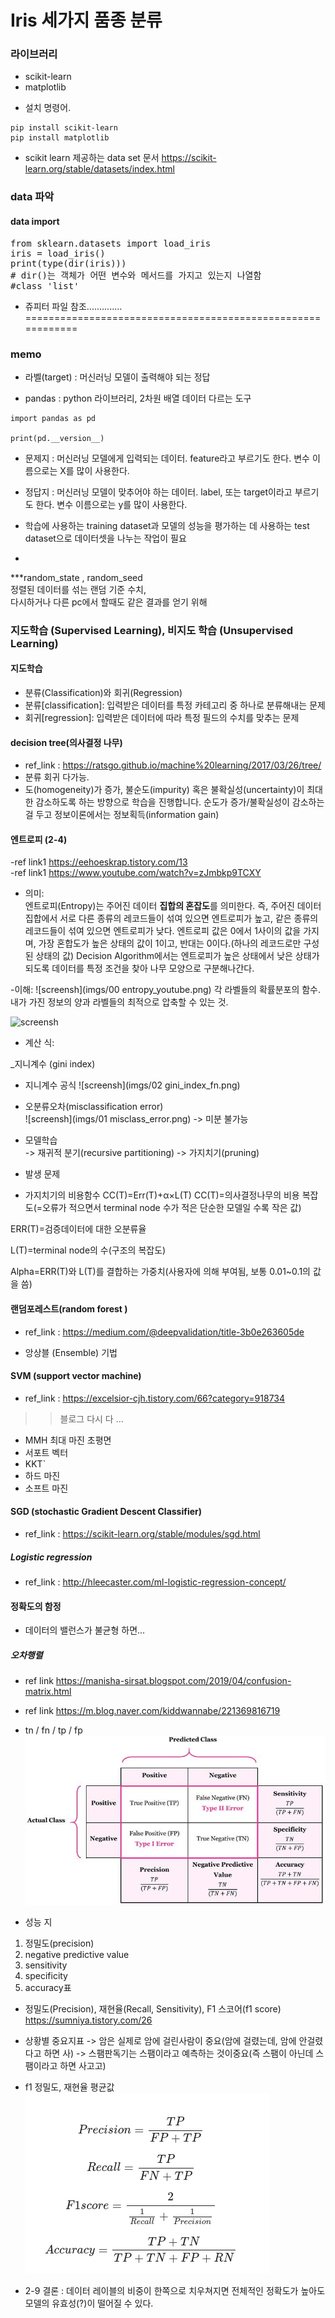 

# Iris 세가지 품종 분류

### 라이브러리
 - scikit-learn
 - matplotlib
 + 설치 명령어.
 <pre><code>pip install scikit-learn
pip install matplotlib</code></pre>
 - scikit learn 제공하는 data set 문서 
 https://scikit-learn.org/stable/datasets/index.html
 
 ### data 파악 
 #### data import
 <pre>from sklearn.datasets import load_iris
iris = load_iris()
print(type(dir(iris))) 
# dir()는 객체가 어떤 변수와 메서드를 가지고 있는지 나열함
#class 'list'
</code></pre>

- 쥬피터 파일 참조..............   
============================================================

### memo

 - 라벨(target) : 머신러닝 모델이 출력해야 되는 정답

 - pandas : python 라이브러리, 2차원 배열 데이터 다르는 도구
 
<pre><code>import pandas as pd

print(pd.__version__)</code></pre>

- 문제지 : 머신러닝 모델에게 입력되는 데이터. feature라고 부르기도 한다. 변수 이름으로는 X를 많이 사용한다.   
- 정답지 : 머신러닝 모델이 맞추어야 하는 데이터. label, 또는 target이라고 부르기도 한다. 변수 이름으로는 y를 많이 사용한다.
 
 
 - 학습에 사용하는 training dataset과 모델의 성능을 평가하는 데 사용하는 test dataset으로 데이터셋을 나누는 작업이 필요
 - 
 
 ***random_state , random_seed   
    정렬된 데이터를 섞는 랜덤 기준 수치,   
    다시하거나 다른 pc에서 할때도 같은 결과를 얻기 위해   
### 지도학습 (Supervised Learning), 비지도 학습 (Unsupervised Learning)
#### 지도학습
 - 분류(Classification)와 회귀(Regression)
 - 분류[classification]: 입력받은 데이터를 특정 카테고리 중 하나로 분류해내는 문제
 - 회귀[regression]: 입력받은 데이터에 따라 특정 필드의 수치를 맞추는 문제
     
 
#### decision tree(의사결정 나무)   
- ref_link : https://ratsgo.github.io/machine%20learning/2017/03/26/tree/
- 분류 회귀 다가능.
- 도(homogeneity)가 증가, 불순도(impurity) 혹은 불확실성(uncertainty)이 최대한 감소하도록 하는 방향으로 학습을 진행합니다. 순도가 증가/불확실성이 감소하는 걸 두고 정보이론에서는 정보획득(information gain)

#### 엔트로피   (2-4) 
-ref link1  https://eehoeskrap.tistory.com/13   
-ref link1 https://www.youtube.com/watch?v=zJmbkp9TCXY
- 의미:   
엔트로피(Entropy)는 주어진 데이터 <b>집합의 혼잡도</b>를 의미한다. 즉, 주어진 데이터 집합에서 서로 다른 종류의 레코드들이 섞여 있으면 엔트로피가 높고, 같은 종류의 레코드들이 섞여 있으면 엔트로피가 낮다.
엔트로피 값은 0에서 1사이의 값을 가지며, 가장 혼합도가 높은 상태의 값이 1이고, 반대는 0이다.(하나의 레코드로만 구성된 상태의 값) Decision Algorithm에서는 엔트로피가 높은 상태에서 낮은 상태가 되도록 데이터를 특정 조건을 찾아 나무 모양으로 구분해나간다.

-이해:
![screensh](imgs/00 entropy_youtube.png)
   각 라벨들의 확률분포의 함수.
   내가 가진 정보의 양과 라벨들의 최적으로 압축할 수 있는 것.
   
 
 ![screensh](https://t1.daumcdn.net/cfile/blog/20620E154A4242132A, "엔트로피")

- 계산 식:

_지니계수 (gini index)
  - 지니계수 공식
  ![screensh](imgs/02 gini_index_fn.png)
 



- 오분류오차(misclassification error)   
![screensh](imgs/01 misclass_error.png)
   -> 미분 불가능
- 모델학습   
   -> 재귀적 분기(recursive partitioning)
   -> 가지치기(pruning) 

- 발생 문제

- 가지치기의 비용함수
CC(T)=Err(T)+α×L(T)
CC(T)=의사결정나무의 비용 복잡도(=오류가 적으면서 terminal node 수가 적은 단순한 모델일 수록 작은 값)

ERR(T)=검증데이터에 대한 오분류율

L(T)=terminal node의 수(구조의 복잡도)

Alpha=ERR(T)와 L(T)를 결합하는 가중치(사용자에 의해 부여됨, 보통 0.01~0.1의 값을 씀)

#### 랜덤포레스트(random forest )
- ref_link : https://medium.com/@deepvalidation/title-3b0e263605de

- 앙상블 (Ensemble) 기법


#### SVM (support vector machine)
- ref_link : https://excelsior-cjh.tistory.com/66?category=918734
>> 블로그 다시 다 ...
- MMH 최대 마진 초평면 
- 서포트 벡터
- KKT`
- 하드 마진
- 소프트 마진

#### SGD (stochastic Gradient Descent Classifier)
- ref_link : https://scikit-learn.org/stable/modules/sgd.html



##### Logistic regression 
- ref_link : http://hleecaster.com/ml-logistic-regression-concept/




#### 정확도의 함정

 - 데이터의 밸런스가 불균형 하면...
##### 오차행렬
- ref link https://manisha-sirsat.blogspot.com/2019/04/confusion-matrix.html
- ref link https://m.blog.naver.com/kiddwannabe/221369816719

- tn / fn / tp / fp
![screensh](imgs/05.jpg)
- 성능 지
1. 정밀도(precision)
2. negative predictive value
3. sensitivity
4. specificity
5. accuracy표
- 정밀도(Precision), 재현율(Recall, Sensitivity), F1 스코어(f1 score)
https://sumniya.tistory.com/26

- 상황별 중요지표
 -> 암은 실제로 암에 걸린사람이 중요(암에 걸렸는데, 암에 안걸렸다고 하면 사)
 -> 스팸판독기는 스팸이라고 예측하는 것이중요(즉 스팸이 아닌데 스팸이라고 하면 사고고)

- f1 정밀도, 재현율 평균값 
![screensh](imgs/04.png)



- 2-9 결론 : 데이터 레이블의 비중이 한쪽으로 치우쳐지면 전체적인 정확도가 높아도 모델의 유효성(?)이 떨어질 수 있다.
 
 
 
 
 
 